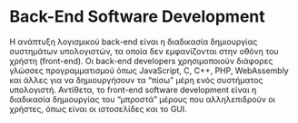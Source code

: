 # Back-End Software Development

Η ανάπτυξη λογισμικού back-end είναι η διαδικασία δημιουργίας συστημάτων υπολογιστών, τα οποία δεν εμφανίζονται στην οθόνη του χρήστη (front-end). Οι back-end developers χρησιμοποιούν διάφορες γλώσσες προγραμματισμού όπως JavaScript, C, C++, PHP, WebAssembly και άλλες για να δημιουργήσουν τα “πίσω” μέρη ενός συστήματος υπολογιστή. Αντίθετα, το front-end software development είναι η διαδικασία δημιουργίας του “μπροστά” μέρους που αλληλεπιδρούν οι χρήστες, όπως είναι οι ιστοσελίδες και το GUI.
